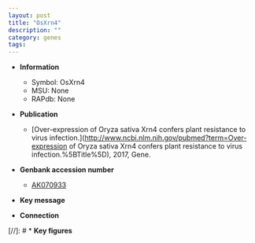 ```yaml
---
layout: post
title: "OsXrn4"
description: ""
category: genes
tags: 
---
```


* **Information**  
    + Symbol: OsXrn4  
    + MSU: None  
    + RAPdb: None  

* **Publication**  
    + [Over-expression of Oryza sativa Xrn4 confers plant resistance to virus infection.](http://www.ncbi.nlm.nih.gov/pubmed?term=Over-expression of Oryza sativa Xrn4 confers plant resistance to virus infection.%5BTitle%5D), 2017, Gene.

* **Genbank accession number**  
    + [AK070933](http://www.ncbi.nlm.nih.gov/nuccore/AK070933)

* **Key message**  

* **Connection**  

[//]: # * **Key figures**  


